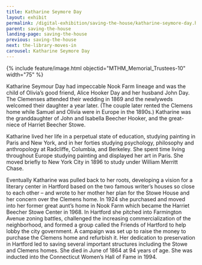 ```yaml
---
title: Katharine Seymore Day
layout: exhibit
permalink: /digital-exhibition/saving-the-house/katharine-seymore-day.html
parent: saving-the-house
landing-page: saving-the-house
previous: saving-the-house
next: the-library-moves-in
carousel: Katharine Seymore Day
---
```


{% include feature/image.html objectid="MTHM_Memorial_Trustees-10" width="75" %}

Katharine Seymour Day had impeccable Nook Farm lineage and was the child of Olivia’s good friend, Alice Hooker Day and her husband John Day. The Clemenses attended their wedding in 1869 and the newlyweds welcomed their daughter a year later. (The couple later rented the Clemens home while Samuel and Olivia were in Europe in the 1890s.) Katharine was the granddaughter of John and Isabella Beecher Hooker, and the great-niece of Harriet Beecher Stowe. 

Katharine lived her life in a perpetual state of education, studying painting in Paris and New York, and in her forties studying psychology, philosophy and anthropology at Radcliffe, Columbia, and Berkeley.  She spent time living throughout Europe studying painting and displayed her art in Paris. She moved briefly to New York City in 1896 to study under William Merritt Chase. 

Eventually Katharine was pulled back to her roots, developing a  vision for a literary center in Hartford based on the two famous writer’s houses so close to each other – and wrote to her mother her plan for the Stowe House and her concern over the Clemens home. In 1924 she purchased and moved into her former great aunt’s home in Nook Farm which became the Harriet Beecher Stowe Center in 1968. In Hartford she pitched into Farmington Avenue zoning battles, challenged the increasing commercialization of the neighborhood, and formed a group called the Friends of Hartford to help lobby the city government. A campaign was set up to raise the money to purchase the Clemens home and refurbish it. Her dedication to preservation in Hartford led to saving several important structures including the Stowe and Clemens homes. She died in June of 1864 at 94 years of age. She was inducted into the Connecticut Women’s Hall of Fame in 1994.
